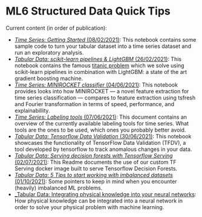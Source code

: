 # ML6 Structured Data Quick Tips

Current content (in order of publication):

- [_Time Series: Getting Started_ (08/02/2021)](2021_02_08_timeseries_getting_started):
This notebook contains some sample code to turn your tabular dataset into a time series dataset and run an exploratory analysis.
- [_Tabular Data: scikit-learn pipelines & LightGBM_ (26/02/2021)](2021_02_26_scikit_learn_pipelines):
This notebook contains the famous [titanic problem](https://www.kaggle.com/c/titanic) which we solve using scikit-learn pipelines in combination with LightGBM: a state of the art gradient boosting machine.
- [_Time Series: MINIROCKET classifier_ (04/06/2021)](2021_06_04_minirocket_timeseries_classification):
This notebook provides looks into how MINIROCKET — a novel feature extraction for time series classification — compares to feature extraction using tsfresh and Fourier transformation in terms of speed, performance, and explainabillity.
- [_Time Series: Labeling tools_ (07/06/2021)](2021_06_07_timeseries_labeling_tools):
This document contains an overview of the currently available labeling tools for time series. What tools are the ones to be used, which ones you probably better avoid.
- [_Tabular Data: Tensorflow Data Validation_ (30/06/2021)](2021_06_30_tensorflow_data_validation):
This notebook showcases the functionality of TensorFlow Data Validation (TFDV), a tool developed by tensorflow
to track anomalous changes in your data.
- [_Tabular Data: Serving decision forests with Tensorflow Serving_ (02/07/2021)](2021_07_02_TFDF_serving):
  This Readme documents the use of our custom TF Serving docker image built to serve Tensorflow Decision Forests.
- [_Tabular Data: 5 Tips to start working with imbalanced datasets_ (01/10/2021)](2021_10_01_imbalanced_datasets):
  Some pointers to keep in mind when you encounter (heavily) imbalanced ML problems.
- [_Tabular Data: Integrating physical knowledge into your neural networks](2022_09_08_physics_informed_neural_networks):
  How physical knowledge can be integrated into a neural network in order to solve your physical problem with machine learning.